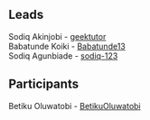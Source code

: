 ## Leads

Sodiq Akinjobi - [geektutor](http://github.com/geektutor)<br/>
Babatunde Koiki - [Babatunde13](http://github.com/Babatunde13)<br/>
Sodiq Agunbiade - [sodiq-123](https://github.com/Sodiq-123)

## Participants
Betiku Oluwatobi - [BetikuOluwatobi](http://github.com/BetikuOluwatobi)<br/>
